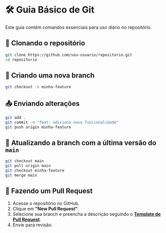 # 🛠 Guia Básico de Git

Este guia contém comandos essenciais para uso diário no repositório.

## 📌 Clonando o repositório
```bash
git clone https://github.com/seu-usuario/repositorio.git
cd repositorio
```

## 🔄 Criando uma nova branch
```bash
git checkout -b minha-feature
```

## 📤 Enviando alterações
```bash
git add .
git commit -m "feat: adiciona nova funcionalidade"
git push origin minha-feature
```

## 🔄 Atualizando a branch com a última versão do `main`
```bash
git checkout main
git pull origin main
git checkout minha-feature
git merge main
```

## 🚀 Fazendo um Pull Request
1. Acesse o repositório no GitHub.
2. Clique em **"New Pull Request"**.
3. Selecione sua branch e preencha a descrição seguindo o **[Template de Pull Request](../.github/pull_request_template.md)**.
4. Envie para revisão.  
